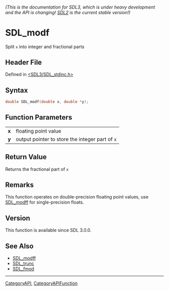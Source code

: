 ###### (This is the documentation for SDL3, which is under heavy development and the API is changing! [SDL2](https://wiki.libsdl.org/SDL2/) is the current stable version!)
# SDL_modf

Split `x` into integer and fractional parts

## Header File

Defined in [<SDL3/SDL_stdinc.h>](https://github.com/libsdl-org/SDL/blob/main/include/SDL3/SDL_stdinc.h)

## Syntax

```c
double SDL_modf(double x, double *y);

```

## Function Parameters

|           |                                                 |
| --------- | ----------------------------------------------- |
| **x**     | floating point value                            |
| **y**     | output pointer to store the integer part of `x` |

## Return Value

Returns the fractional part of `x`

## Remarks

This function operates on double-precision floating point values, use
[SDL_modff](SDL_modff) for single-precision floats.

## Version

This function is available since SDL 3.0.0.

## See Also

* [SDL_modff](SDL_modff)
* [SDL_trunc](SDL_trunc)
* [SDL_fmod](SDL_fmod)

----
[CategoryAPI](CategoryAPI), [CategoryAPIFunction](CategoryAPIFunction)

